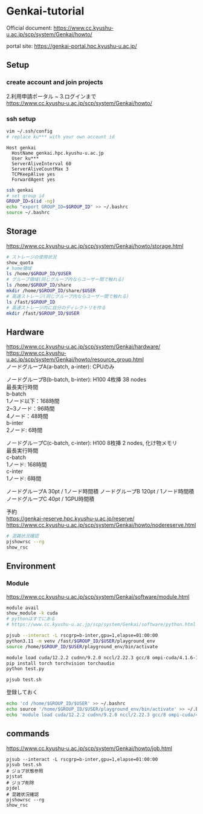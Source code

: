 # Genkai-tutorial
Official document: https://www.cc.kyushu-u.ac.jp/scp/system/Genkai/howto/

portal site: https://genkai-portal.hpc.kyushu-u.ac.jp/

## Setup
### create account and join projects
2.利用申請ポータル ~ 3.ログインまで  
https://www.cc.kyushu-u.ac.jp/scp/system/Genkai/howto/

### ssh setup
```bash
vim ~/.ssh/config  
# replace ku*** with your own account id
```
```
Host genkai
  HostName genkai.hpc.kyushu-u.ac.jp
  User ku***
  ServerAliveInterval 60
  ServerAliveCountMax 3
  TCPKeepAlive yes
  ForwardAgent yes
```

```bash
ssh genkai
# set group id
GROUP_ID=$(id -ng)
echo "export GROUP_ID=$GROUP_ID" >> ~/.bashrc
source ~/.bashrc
```

## Storage
https://www.cc.kyushu-u.ac.jp/scp/system/Genkai/howto/storage.html
```bash
# ストレージの使用状況
show_quota
# home領域
ls /home/$GROUP_ID/$USER
# グループ領域(同じグループ内ならユーザー間で触れる)
ls /home/$GROUP_ID/share
mkdir /home/$GROUP_ID/share/$USER
# 高速ストレージ(同じグループ内ならユーザー間で触れる)
ls /fast/$GROUP_ID
# 高速ストレージ内に自分のディレクトリを作る
mkdir /fast/$GROUP_ID/$USER
```

## Hardware
https://www.cc.kyushu-u.ac.jp/scp/system/Genkai/hardware/  
https://www.cc.kyushu-u.ac.jp/scp/system/Genkai/howto/resource_group.html  
ノードグループA(a-batch, a-inter): CPUのみ  

ノードグループB(b-batch, b-inter): H100 4枚挿 38 nodes  
最長実行時間  
b-batch  
1ノード以下：168時間  
2~3ノード：96時間  
4ノード：48時間  
b-inter  
2ノード: 6時間  

ノードグループC(c-batch, c-inter): H100 8枚挿 2 nodes, 化け物メモリ  
最長実行時間  
c-batch  
1ノード: 168時間  
c-inter  
1ノード: 6時間  

ノードグループA  30pt / 1ノード時間積
ノードグループB 120pt / 1ノード時間積
ノードグループC  40pt / 1GPU時間積

予約  
https://genkai-reserve.hpc.kyushu-u.ac.jp/reserve/  
https://www.cc.kyushu-u.ac.jp/scp/system/Genkai/howto/nodereserve.html  
```bash
# 混雑状況確認
pjshowrsc --rg
show_rsc
```

## Environment
### Module
https://www.cc.kyushu-u.ac.jp/scp/system/Genkai/software/module.html  
```bash
module avail
show_module -k cuda
# pythonはすでにある
# https://www.cc.kyushu-u.ac.jp/scp/system/Genkai/software/python.html

pjsub --interact -L rscgrp=b-inter,gpu=1,elapse=01:00:00
python3.11 -m venv /fast/$GROUP_ID/$USER/playground_env
source /home/$GROUP_ID/$USER/playground_env/bin/activate

module load cuda/12.2.2 cudnn/9.2.0 nccl/2.22.3 gcc/8 ompi-cuda/4.1.6-12.2.2 
pip install torch torchvision torchaudio
python test.py

pjsub test.sh
```

登録しておく
```bash
echo 'cd /home/$GROUP_ID/$USER' >> ~/.bashrc
echo source '/home/$GROUP_ID/$USER/playground_env/bin/activate' >> ~/.bashrc
echo 'module load cuda/12.2.2 cudnn/9.2.0 nccl/2.22.3 gcc/8 ompi-cuda/4.1.6-12.2.2' >> ~/.bashrc
```

## commands  
https://www.cc.kyushu-u.ac.jp/scp/system/Genkai/howto/job.html
```
pjsub --interact -L rscgrp=b-inter,gpu=1,elapse=01:00:00
pjsub test.sh
# ジョブ状態参照
pjstat
# ジョブ削除
pjdel
# 混雑状況確認
pjshowrsc --rg
show_rsc
```

